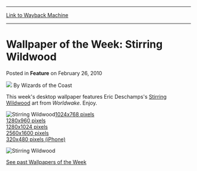 
---
[Link to Wayback Machine](https://web.archive.org/web/20211201160532/https://magic.wizards.com/en/articles/archive/feature/wallpaper-week-stirring-wildwood-2010-02-26)

[_metadata_:author]:- "Wizards of the Coast"
[_metadata_:description]:- "This week's desktop wallpaper features Eric Deschamps's Stirring Wildwood art from Worldwake. Enjoy. 1024x768 pixels 1280x960 pixels 1280x1024 pixels 2560x1600 pixels 320x480 pixels (iPhone) See past Wallpapers of the Week"
[_metadata_:generator]:- "Drupal 7 (http://drupal.org)"
[_metadata_:publish_date]:- "2010-02-26"
[_metadata_:title]:- "Wallpaper of the Week: Stirring Wildwood"
[_metadata_:wayback_capture_timestamp]:- "2021-12-01 16:05:32+00:00"
[_metadata_:wayback_raw_url]:- "https://web.archive.org/web/20211201160532id_/https://magic.wizards.com/en/articles/archive/feature/wallpaper-week-stirring-wildwood-2010-02-26"
[_metadata_:wayback_url]:- "https://magic.wizards.com/en/articles/archive/feature/wallpaper-week-stirring-wildwood-2010-02-26"
---


Wallpaper of the Week: Stirring Wildwood
========================================



 Posted in **Feature**
 on February 26, 2010 






![](https://media.magic.wizards.com/styles/auth_small/public/images/person/wizards_author.jpg)
By Wizards of the Coast












This week's desktop wallpaper features Eric Deschamps's [Stirring Wildwood](https://gatherer.wizards.com/Pages/Card/Details.aspx?name=Stirring+Wildwood) art from *Worldwake*. Enjoy.




![Stirring Wildwood](https://media.magic.wizards.com/image_legacy_migration/mtg/images/daily/arcana/395_thumb.jpg)[1024x768 pixels](/sites/mtg/files/image_legacy_migration/mtg/images/daily/wallpapers/WP_StirringWildwood_1024x768.jpg)  
[1280x960 pixels](/sites/mtg/files/image_legacy_migration/mtg/images/daily/wallpapers/WP_StirringWildwood_1280x960.jpg)  
[1280x1024 pixels](/sites/mtg/files/image_legacy_migration/mtg/images/daily/wallpapers/WP_StirringWildwood_1280x1024.jpg)  
[2560x1600 pixels](/sites/mtg/files/image_legacy_migration/mtg/images/daily/wallpapers/WP_StirringWildwood_2560x1600.jpg)  
[320x480 pixels (iPhone)](/sites/mtg/files/image_legacy_migration/mtg/images/daily/wallpapers/WP_StirringWildwood_320x480.jpg)




![Stirring Wildwood](http://gatherer.wizards.com/Handlers/Image.ashx?type=card&name=Stirring+Wildwood)

[See past Wallpapers of the Week](/en/articles/archive/wallpaper-week-archive-2008-08-23)








